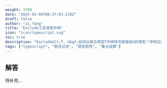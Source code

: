 ```yaml
---
weight: 3700
date: "2025-03-04T08:37:03.210Z"
draft: false
author: "zi.Yang"
title: "Exclude工具类型作用"
icon: "icon/typescript.svg"
toc: true
description: "Exclude&lt;T, U&gt;如何从联合类型T中排除可赋值给U的类型？举例过滤掉字符串类型中的空值（'a'|'b'|null → 'a'|'b'）"
tags: ["typescript", "联合过滤", "类型排除", "集合运算"]
---
```


## 解答

待补充...
